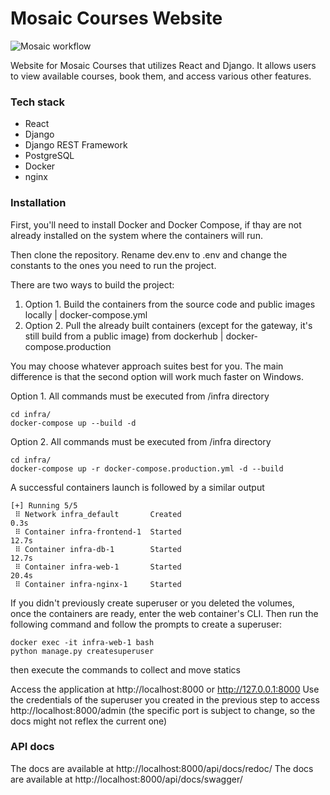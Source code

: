 # Mosaic Courses Website
![Mosaic workflow](https://github.com/ReneNorth/Mosaic-courses-website/actions/workflows/main.yml/badge.svg)


Website for Mosaic Courses that utilizes React and Django. It allows users to view available courses, book them, and access various other features.

### Tech stack

- React
- Django
- Django REST Framework
- PostgreSQL
- Docker
- nginx

### Installation

First, you'll need to install Docker and Docker Compose, if thay are not already
installed on the system where the containers will run.

Then clone the repository.
Rename dev.env to .env and change the constants to the ones
you need to run the project.

There are two ways to build the project:

1. Option 1. Build the containers from the source code and public images locally | docker-compose.yml
2. Option 2. Pull the already built containers (except for the gateway, it's still build from a public image) from dockerhub | docker-compose.production

You may choose whatever approach suites best for you.
The main difference is that the second option will work much faster on Windows.

Option 1.
All commands must be executed from /infra directory

```console
cd infra/
docker-compose up --build -d
```

Option 2.
All commands must be executed from /infra directory

```console
cd infra/
docker-compose up -r docker-compose.production.yml -d --build
```

A successful containers launch is followed by a similar output

```
[+] Running 5/5
 ⠿ Network infra_default       Created                                                 0.3s
 ⠿ Container infra-frontend-1  Started                                                12.7s
 ⠿ Container infra-db-1        Started                                                12.7s
 ⠿ Container infra-web-1       Started                                                20.4s
 ⠿ Container infra-nginx-1     Started
```

If you didn't previously create superuser or you deleted the volumes,  
once the containers are ready, enter the web container's CLI.
Then run the following command and follow the prompts to create a superuser:

```console
docker exec -it infra-web-1 bash
python manage.py createsuperuser
```

then execute the commands to collect and move statics

Access the application at http://localhost:8000 or http://127.0.0.1:8000
Use the credentials of the superuser you created in the previous step to access
http://localhost:8000/admin
(the specific port is subject to change, so the docs might not reflex the current one)

### API docs

The docs are available at http://localhost:8000/api/docs/redoc/
The docs are available at http://localhost:8000/api/docs/swagger/
